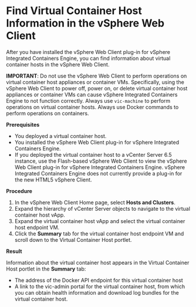 # Find Virtual Container Host Information in the vSphere Web Client #

After you have installed the vSphere Web Client plug-in for vSphere Integrated Containers Engine, you can find information about virtual container hosts in the vSphere Web Client.

**IMPORTANT**: Do not use the vSphere Web Client to perform operations on virtual container host appliances or container VMs. Specifically, using the vSphere Web Client to power off, power on, or delete virtual container host appliances or container VMs can cause vSphere Integrated Containers Engine to not function correctly. Always use `vic-machine` to perform operations on virtual container hosts. Always use Docker commands to perform operations on containers.

**Prerequisites**

- You deployed a virtual container host.
- You installed the vSphere Web Client plug-in for vSphere Integrated Containers Engine.
- If you deployed the virtual container host to a vCenter Server 6.5 instance, use the Flash-based vSphere Web Client to view the vSphere Web Client plug-in for vSphere Integrated Containers Engine. vSphere Integrated Containers Engine does not currently provide a plug-in for the new HTML5 vSphere Client.

**Procedure**

1. In the vSphere Web Client Home page, select **Hosts and Clusters**.
2. Expand the hierarchy of vCenter Server objects to navigate to the virtual container host vApp.
3. Expand the virtual container host vApp and select the virtual container host endpoint VM.
4. Click the **Summary** tab for the virtual container host endpoint VM and scroll down to the Virtual Container Host portlet.

**Result**

Information about the virtual container host appears in the Virtual Container Host portlet in the **Summary** tab:

-  The address of the Docker API endpoint for this virtual container host
-  A link to the vic-admin portal for the virtual container host, from which you can obtain health information and download log bundles for the virtual container host.

